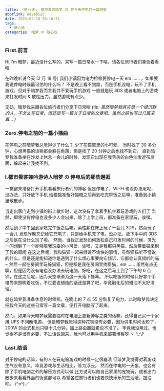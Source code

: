 ```yaml
---
title: 「随心说」 都市看客暗梦 の 在今天停电的一篇随笔
abbrlink: ed2ab52c
date: 2023-02-18 20:16:51
tags:
  - 随心说
categories: 暗梦 の 随心说
---
```


### First.前言
Hi,I'm 暗梦，最近没什么写的，来写一篇日常水一下哈，请各位旅行者们凑合着看哈

在昨晚听说今天 (2 月 18 号) 我们小镇因为电力检修要停电一天
em ...... ，如果要我说停电时候最可怕的什么吗？
不是晚上看不到路，而是手机没电，玩不了手机游戏，但对于暗梦我而言我并不爱玩手机游戏
一般就是玩 3DS 或者电脑上的游戏来打发时间 & 放松压力，虽然游戏有点少。

无妨，暗梦我来跟各位旅行者们分享下日常哈 *(tip: 虽然暗梦我其实是一个很沉默的人，不怎么写日常，但还是写一篇关于日常的文章吧，虽然之前也写过几篇来着... )*

### Zero.停电之前的一篇小插曲
在停电之前暗梦我总觉得少了什么？ 少了在猫窝里的小可爱。
当时找了 30 多分钟，心想黑猫的话嘛都会躲在角落，但是找了 20 分钟之后也找不到它，
直到暗梦我准备坐在沙发上休息一会儿的时候，发现它出现在我背后的白色沙发遮布后面，躲起来让我找不到。

### I.都市看客兼吟游诗人暗梦 の 停电后的那些邂逅

一觉醒来准备打开手机看看旅行者们的博客
但是停电了，WI-FI 也没办法用呢，没办法，只好放下手机
给猫猫准备好猫粮之后再到吃完早饭之后嘛，准备到小镇里散散步。

当走出家门走到小镇的街上散步时，这次没有了拿着手机坐着玩游戏的人们了
当然，即使没有停电也没多少人会出来，除了上学上班，都准备在家里玩，诶嘿。

然后到了中午回到家吃完午饭之后嘛，索性躺在床上玩了一会儿 3DS，然而玩了一会儿
发现昨晚忘记给它充电了，只是给手机充了电，没办法，放下手中的 3DS 之后是在没什么玩了啦。
然而，当我正发愁如何放松自己打发时间的时候，灵光一闪想到了一个能够陪我玩耍的小可爱，诶嘿，又是我那只黑猫，然后带着猫来到了我的房间
在这之后呢，我和猫猫一起来倾诉不愉快的事情，虽然猫猫听不懂说的什么，但是还是能知道你是遇到了什么烦心事要向它倾诉，它都会认真倾听的喵~
然后一起在房间里玩躲猫猫，但是都是我在房间里找猫猫，em ......
虽然有点无聊，但是因为没有电也没办法去玩电脑，好吧，在这之后马上到了下午的 6 点钟，在这之后呢，因为天空渐渐为这一天落下帷幕。
所以吃饭的时候只好拿个手电筒来照明着吃饭，不过要说蜡烛的话还是算了吧，毕竟融化后的蜡油不太好清理。

就在暗梦我准备休息的时候嘛，在晚上的 7 点 55 分恢复了电力，此时暗梦我决定把我今天的这些日常写一篇文章，便打开电脑写了起来。

然而，如果今天暗梦我需要临时在电脑上更新博客之类的话嘛，还得自己买一个家用 UPS 不间断电源。
但是暗梦我觉得这种花销没有必要，因为供电时间太短了，200W 的台式机也只够十几分钟，加上路由器就更说不准了。
毕竟我没用过，也觉得不是很有必要，不过话说回来，我也可以用手机来部署博客呀 ヾ ^_^♪

### Last.结语
对于停电的话嘛，有的人在玩电脑游戏的时候一定很崩溃
但暗梦我觉得对着游戏生气没有意义，毕竟游戏与生活相比，皆为浮云。
然而在停电的一天里，也会有除了手机电脑之外的解压方式可以做
比方说可以陪自己家里的宠物玩，或者出门散步来看看外面的街道都可以
希望各位旅行者们也要快快乐乐的生活哦，加油吧。 (^o^)／
